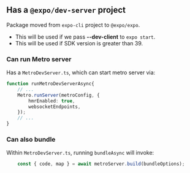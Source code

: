 

## Has a `@expo/dev-server` project

Package moved from `expo-cli` project to `@expo/expo`.

* This will be used if we pass **--dev-client** to `expo start`.
* This will be used if SDK version is greater than 39.

### Can run Metro server

Has a `MetroDevServer.ts`, which can start metro server via:
```ts
function runMetroDevServerAsync{
    // ...
    Metro.runServer(metroConfig, {
        hmrEnabled: true,
        websocketEndpoints,
    });
    // ...
}
```

### Can also bundle

Within `MetroDevServer.ts`, running `bundleAsync` will invoke:
```ts
    const { code, map } = await metroServer.build(bundleOptions);
```

